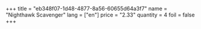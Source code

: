 +++
title = "eb348f07-1d48-4877-8a56-60655d64a3f7"
name = "Nighthawk Scavenger"
lang = ["en"]
price = "2.33"
quantity = 4
foil = false
+++
